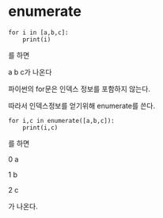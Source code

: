 # enumerate



```
for i in [a,b,c]:
	print(i)
```

를 하면

a b c가 나온다

파이썬의 for문은 인덱스 정보를 포함하지 않는다.

따라서 인덱스정보를 얻기위해 enumerate를 쓴다.

```
for i,c in enumerate([a,b,c]):
	print(i,c)
```

를 하면

0 a 

1 b

2 c

가 나온다.